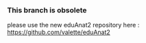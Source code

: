 ### This branch is obsolete ###
please use the new eduAnat2 repository here : 
https://github.com/valette/eduAnat2
